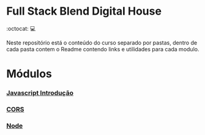 # Full Stack Blend Digital House

:octocat: :computer:

Neste repositório está o conteúdo do curso separado por pastas, dentro de cada pasta contem o Readme contendo links e utilidades para cada modulo.

# Módulos

### [Javascript Introdução](https://github.com/Luuck4s/Full-Stack-DigitalHouse/tree/master/Js-Introducao)

### [CORS](https://github.com/Luuck4s/Full-Stack-DigitalHouse/tree/master/CORS)

### [Node](https://github.com/Luuck4s/Full-Stack-DigitalHouse/tree/master/Node)
